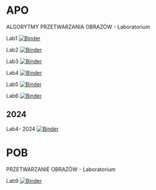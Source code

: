 # APO
ALGORYTMY PRZETWARZANIA OBRAZÓW - Laboratorium


Lab1
[![Binder](https://mybinder.org/badge_logo.svg)](https://mybinder.org/v2/gh/knave88/APO/HEAD?filepath=APO_Lab1_Histogram.ipynb)


Lab2
[![Binder](https://mybinder.org/badge_logo.svg)](https://mybinder.org/v2/gh/knave88/APO/HEAD?filepath=APO_Lab2_Histogram_manipulation.ipynb)


Lab3
[![Binder](https://mybinder.org/badge_logo.svg)](https://mybinder.org/v2/gh/knave88/APO/HEAD?filepath=APO_Lab3_OpSasiedztwa.ipynb)


Lab4
[![Binder](https://mybinder.org/badge_logo.svg)](https://mybinder.org/v2/gh/knave88/APO/HEAD?filepath=APO_Lab4_OpMorf_Szkielet.ipynb)


Lab5
[![Binder](https://mybinder.org/badge_logo.svg)](https://mybinder.org/v2/gh/knave88/APO/HEAD?filepath=APO_Lab5_Segmentacja.ipynb)


Lab6
[![Binder](https://mybinder.org/badge_logo.svg)](https://mybinder.org/v2/gh/knave88/APO/HEAD?filepath=APO_Lab6_AnalizaObrazu.ipynb)


## 2024
Lab4- 2024
[![Binder](https://mybinder.org/badge_logo.svg)](https://mybinder.org/v2/gh/knave88/APO/HEAD?filepath=APO_Lab4_2024.ipynb)


# POB
PRZETWARZANIE OBRAZÓW - Laboratorium

Lab9
[![Binder](https://mybinder.org/badge_logo.svg)](https://mybinder.org/v2/gh/knave88/APO/HEAD?filepath=POB_Lab9_OpMorf.ipynb)



